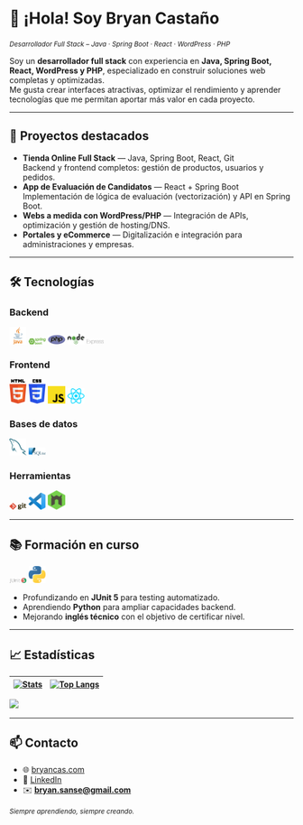 # 👋 ¡Hola! Soy Bryan Castaño
<em><small>Desarrollador Full Stack – Java · Spring Boot · React · WordPress · PHP</small></em>

Soy un **desarrollador full stack** con experiencia en **Java, Spring Boot, React, WordPress y PHP**, especializado en construir soluciones web completas y optimizadas.  
Me gusta crear interfaces atractivas, optimizar el rendimiento y aprender tecnologías que me permitan aportar más valor en cada proyecto.

---

## 🚀 Proyectos destacados
- **Tienda Online Full Stack** — Java, Spring Boot, React, Git  
  Backend y frontend completos: gestión de productos, usuarios y pedidos.
- **App de Evaluación de Candidatos** — React + Spring Boot  
  Implementación de lógica de evaluación (vectorización) y API en Spring Boot.
- **Webs a medida con WordPress/PHP** — Integración de APIs, optimización y gestión de hosting/DNS.
- **Portales y eCommerce** — Digitalización e integración para administraciones y empresas.

---

## 🛠 Tecnologías

### Backend
<div>
  <img src="./images/java.svg" alt="Java" width="6%" title="Java"/>
  <img src="./images/springboot.png" alt="Spring Boot" width="6%" title="Spring Boot"/>
  <img src="./images/php.svg" alt="PHP" width="6%" title="PHP"/>
  <img src="./images/nodejs.svg" alt="Node.js" width="6%" title="Node.js"/>
  <img src="./images/express.svg" alt="Express" width="6%" title="Express"/>
</div>

### Frontend
<div>
  <img src="./images/html-5.svg" alt="HTML5" width="6%" title="HTML5"/>
  <img src="./images/css-3.svg" alt="CSS3" width="6%" title="CSS3"/>
  <img src="./images/javascript.svg" alt="JavaScript" width="6%" title="JavaScript"/>
  <img src="./images/react.svg" alt="React" width="6%" title="React"/>
</div>

### Bases de datos
<div>
  <img src="./images/mysql.svg" alt="MySQL" width="6%" title="MySQL"/>
  <img src="./images/sqlite.svg" alt="SQLite" width="6%" title="SQLite"/>
</div>

### Herramientas
<div>
  <img src="./images/git.svg" alt="Git" width="6%" title="Git"/>
  <img src="./images/visual-studio-code.svg" alt="VS Code" width="6%" title="Visual Studio Code"/>
  <img src="./images/nodemon.svg" alt="Nodemon" width="6%" title="Nodemon"/>
</div>

---

## 📚 Formación en curso
<div>
  <img src="./images/JUnit5.png" alt="JUnit 5" width="6%" title="JUnit 5"/>
  <img src="./images/python.svg" alt="Python" width="6%" title="Python"/>
</div>

- Profundizando en **JUnit 5** para testing automatizado.  
- Aprendiendo **Python** para ampliar capacidades backend.  
- Mejorando **inglés técnico** con el objetivo de certificar nivel.

---

## 📈 Estadísticas
| <a href="https://github.com/bryancas"><img align="center" src="https://github-readme-stats.vercel.app/api?username=bryancas&show_icons=true&include_all_commits=true&theme=buefy&hide_border=true" alt="Stats"/></a> | <a href="https://github.com/bryancas"><img align="center" src="https://github-readme-stats.vercel.app/api/top-langs/?username=bryancas&layout=compact&theme=buefy&hide_border=true" alt="Top Langs"/></a> |
| --- | --- |

![](https://komarev.com/ghpvc/?username=bryancas&color=blue)

---

## 📫 Contacto
- 🌐 [bryancas.com](https://bryancas.com)
- 💼 [LinkedIn](https://www.linkedin.com/in/bryan-castaño-san-segundo)
- ✉️ **bryan.sanse@gmail.com**

<small><em>Siempre aprendiendo, siempre creando.</em></small>
